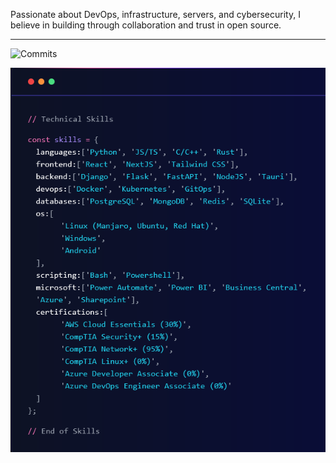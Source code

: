 Passionate about DevOps, infrastructure, servers, and cybersecurity, I believe in building through collaboration and trust in open source. 

------

![Commits](http://github-profile-summary-cards.vercel.app/api/cards/profile-details?username=ZackaryW&theme=algolia)

![Skills](https://github.com/ZackaryW/ZackaryW/blob/main/.github/image.png)